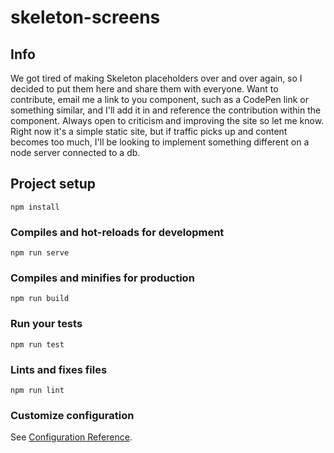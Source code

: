 # skeleton-screens

## Info
We got tired of making Skeleton placeholders over and over again, so I decided to put them here and share them with everyone. Want to contribute, email me a link to you component, such as a CodePen link or something similar, and I'll add it in and reference the contribution within the component. Always open to criticism and improving the site so let me know. Right now it's a simple static site, but if traffic picks up and content becomes too much, I'll be looking to implement something different on a node server connected to a db.

## Project setup
```
npm install
```

### Compiles and hot-reloads for development
```
npm run serve
```

### Compiles and minifies for production
```
npm run build
```

### Run your tests
```
npm run test
```

### Lints and fixes files
```
npm run lint
```

### Customize configuration
See [Configuration Reference](https://cli.vuejs.org/config/).

